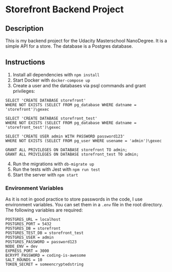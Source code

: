 # Storefront Backend Project

## Description

This is my backend project for the Udacity Masterschool NanoDegree. It is a simple API for a store. The database is a Postgres database.

## Instructions

1. Install all dependencies with `npm install`
2. Start Docker with `docker-compose up`
3. Create a user and the databases via psql commands and grant privileges:

```
SELECT 'CREATE DATABASE storefront'
WHERE NOT EXISTS (SELECT FROM pg_database WHERE datname = 'storefront')\gexec

SELECT 'CREATE DATABASE storefront_test'
WHERE NOT EXISTS (SELECT FROM pg_database WHERE datname = 'storefront_test')\gexec

SELECT 'CREATE USER admin WITH PASSWORD password123'
WHERE NOT EXISTS (SELECT FROM pg_user WHERE usename = 'admin')\gexec

GRANT ALL PRIVILEGES ON DATABASE storefront TO admin;
GRANT ALL PRIVILEGES ON DATABASE storefront_test TO admin;
```

4. Run the migrations with `db-migrate up`
5. Run the tests with Jest with `npm run test`
6. Start the server with `npm start`

### Environment Variables

As it is not in good practice to store passwords in the code, I use environment variables. You can set them in a `.env` file in the root directory. The following variables are required:

```
POSTGRES_URL = localhost
POSTGRES_PORT = 5432
POSTGRES_DB = storefront
POSTGRES_TEST_DB = storefront_test
POSTGRES_USER = admin
POSTGRES_PASSWORD = password123
NODE_ENV = dev
EXPRESS_PORT = 3000
BCRYPT_PASSWORD = coding-is-awesome
SALT_ROUNDS = 10
TOKEN_SECRET = someencryptedstring
```
